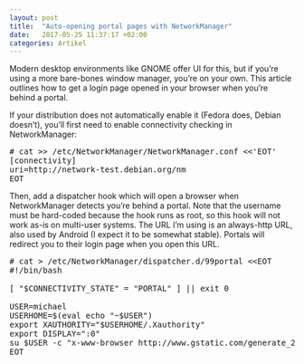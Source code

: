 ```yaml
---
layout: post
title:  "Auto-opening portal pages with NetworkManager"
date:   2017-05-25 11:37:17 +02:00
categories: Artikel
---
```

<p>
Modern desktop environments like GNOME offer UI for this, but if you’re using a
more bare-bones window manager, you’re on your own. This article outlines how
to get a login page opened in your browser when you’re behind a portal.
</p>

<p>
If your distribution does not automatically enable it (Fedora does, Debian
doesn’t), you’ll first need to enable connectivity checking in NetworkManager:
</p>

<pre>
# cat &gt;&gt; /etc/NetworkManager/NetworkManager.conf &lt;&lt;'EOT'
[connectivity]
uri=http://network-test.debian.org/nm
EOT
</pre>

<p>
Then, add a dispatcher hook which will open a browser when NetworkManager
detects you’re behind a portal. Note that the username must be hard-coded
because the hook runs as root, so this hook will not work as-is on multi-user
systems. The URL I’m using is an always-http URL, also used by Android (I
expect it to be somewhat stable). Portals will redirect you to their login page
when you open this URL.
</p>

<pre>
# cat &gt; /etc/NetworkManager/dispatcher.d/99portal &lt;&lt;EOT
#!/bin/bash

[ "$CONNECTIVITY_STATE" = "PORTAL" ] || exit 0

USER=michael
USERHOME=$(eval echo "~$USER")
export XAUTHORITY="$USERHOME/.Xauthority"
export DISPLAY=":0"
su $USER -c "x-www-browser http://www.gstatic.com/generate_204"
EOT
</pre>
